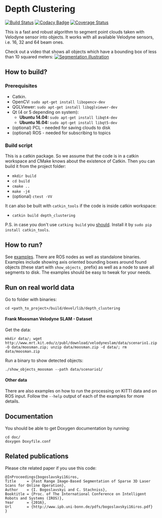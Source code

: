 # Depth Clustering #

[![Build Status][travis-img]][travis-link]
[![Codacy Badge][codacy-img]][codacy-link]
[![Coverage Status][coveralls-img]][coveralls-link]

This is a fast and robust algorithm to segment point clouds taken with
Velodyne sensor into objects. It works with all available Velodyne sensors,
i.e. 16, 32 and 64 beam ones.

Check out a video that shows all objects which have a bounding box of less than 10 squared meters:
[![Segmentation illustration](http://img.youtube.com/vi/mi-Z__B1yyE/1.jpg)](https://www.youtube.com/watch?v=mi-Z__B1yyE "Segmentation")


## How to build? ##
### Prerequisites ###
- Catkin.
- OpenCV: `sudo apt-get install libopencv-dev`
- QGLViewer: `sudo apt-get install libqglviewer-dev`
- Qt (4 or 5 depending on system):
    + **Ubuntu 14.04:** `sudo apt-get install libqt4-dev`
    + **Ubuntu 16.04:** `sudo apt-get install libqt5-dev`
- (optional) PCL - needed for saving clouds to disk
- (optional) ROS - needed for subscribing to topics

### Build script  ###
This is a catkin package. So we assume that the code is in a catkin workspace
and CMake knows about the existence of Catkin. Then you can build it from the
project folder:

- `mkdir build`
- `cd build`
- `cmake ..`
- `make -j4`
- (optional) `ctest -VV`

It can also be built with `catkin_tools` if the code is inside catkin
workspace:
- `catkin build depth_clustering`

P.S. in case you don't use `catking build` you [should][catkin_tools_docs].
Install it by `sudo pip install catkin_tools`.

## How to run? ##
See [examples](examples/). There are ROS nodes as well as standalone
binaries. Examples include showing axis oriented bounding boxes around found
objects (these start with `show_objects_` prefix) as well as a node to save all
segments to disk. The examples should be easy to tweak for your needs.

## Run on real world data ##
Go to folder with binaries:
```
cd <path_to_project>/build/devel/lib/depth_clustering
```

#### Frank Moosman Velodyne SLAM - Dataset ####
Get the data:
```
mkdir data/; wget http://www.mrt.kit.edu/z/publ/download/velodyneslam/data/scenario1.zip -O data/moosman.zip; unzip data/moosman.zip -d data/; rm data/moosman.zip
```

Run a binary to show detected objects:
```
./show_objects_moosman --path data/scenario1/
```

#### Other data ####
There are also examples on how to run the processing on KITTI data and on ROS
input. Follow the `--help` output of each of the examples for more details.

## Documentation ##
You should be able to get Doxygen documentation by running:
```
cd doc/
doxygen Doxyfile.conf
```

## Related publications ##
Please cite related paper if you use this code:

```
@InProceedings{bogoslavskyi16iros,
Title     = {Fast Range Image-Based Segmentation of Sparse 3D Laser Scans for Online Operation},
Author    = {I. Bogoslavskyi and C. Stachniss},
Booktitle = {Proc. of The International Conference on Intelligent Robots and Systems (IROS)},
Year      = {2016},
Url       = {http://www.ipb.uni-bonn.de/pdfs/bogoslavskyi16iros.pdf}
}
```


[travis-img]: https://travis-ci.org/niosus/depth_clustering.svg?branch=github_travis
[travis-link]: https://travis-ci.org/niosus/depth_clustering

[coveralls-img]: https://coveralls.io/repos/github/niosus/depth_clustering/badge.svg?branch=master
[coveralls-link]: https://coveralls.io/github/niosus/depth_clustering?branch=master

[codacy-img]: https://img.shields.io/codacy/grade/6ba7d6f0068944588ecaa5b6cd400c9a.svg
[codacy-link]: https://www.codacy.com/app/zabugr/depth_clustering?utm_source=github.com&amp;utm_medium=referral&amp;utm_content=niosus/depth_clustering&amp;utm_campaign=Badge_Grade

[build-status-img]: https://gitlab.ipb.uni-bonn.de/igor/depth_clustering/badges/master/build.svg
[coverage-img]: https://gitlab.ipb.uni-bonn.de/igor/depth_clustering/badges/master/coverage.svg
[commits-link]: https://gitlab.ipb.uni-bonn.de/igor/depth_clustering/commits/master

[catkin_tools_docs]: https://catkin-tools.readthedocs.io/en/latest/installing.html
